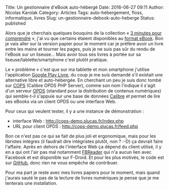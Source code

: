 Title: Un gestionnaire d'eBook auto-hébergé
Date: 2016-06-27 09:11
Author: Nicolas Karolak
Category: Articles
Tags: auto-hébergement, floss, informatique, livres
Slug: un-gestionnaire-debook-auto-heberge
Status: published

Alors que je cherchais quelques bouquins de la collection « [3 minutes pour comprendre](http://www.editions-tredaniel.com/minutes-pour-comprendre-c-32_1266.html) », j'ai vu que certains étaient disponibles au [format eBook](http://www.decitre.fr/rechercher/result/index?category=3770&q=3+minutes+pour+comprendre). Bon je vais aller sur la version papier pour le moment car je préfère avoir un livre entre les mains et tourner les pages, puis je ne suis pas sûr du rendu de l'eBook sur un liseuse… Mais avoir tous ses livres à portée sur sa liseuse/tablette/smartphone c'est plutôt pratique.

Le « problème » c'est que sur ma tablette et mon smartphone j'utilise l'application [Google Play Livre](https://play.google.com/store/apps/details?id=com.google.android.apps.books&hl=fr), du coup je me suis demandé s'il existait une alternative libre et auto-hébergée. En cherchant un peu je suis donc tombé sur [COPS](http://blog.slucas.fr/en/oss/calibre-opds-php-server) (Calibre OPDS PHP Server), comme son nom l'indique il s'agit d'un serveur [OPDS](http://opds-france.org/) (standard pour la distribution de contenus numériques) qui semble-t-il s'appuie sur une base de données [Calibre](http://calibre-ebook.com/) et permet de lire ses eBooks via un client OPDS ou une interface Web.

Pour ceux qui veulent tester, il y a une instance de démonstration :

-   interface Web : http://cops-demo.slucas.fr/index.php
-   URL pour client OPDS : http://cops-demo.slucas.fr/feed.php

Bon ce n'est pas ce qui se fait de plus joli et ergonomique, mais pour les libristes intègres (il faudrait dire intégristes plutôt, non ? :-D) ça devrait faire l'affaire. Après en dehors de l'interface Web ça dépend du client utilisé, il y en a qui ont l'air pas mal notamment [FBReader](https://fbreader.org/FBReaderJ) qui n'a aucun lien avec Facebook et est disponible sur F-Droid. Et pour les plus motivés, le code est sur [GitHub](https://github.com/seblucas/cops), donc rien ne vous empêche de contribuer.

Pour ma part je reste avec mes livres papiers pour le moment, mais quand j'aurais sauté le pas de la lecture de livres numériques je pense que je me tenterais une installation.
